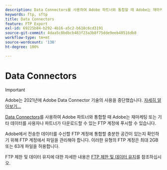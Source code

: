 ```yaml
---
description: Data Connectors를 사용하여 Adobe 파트너와 통합할 때 Adobe는 재마케팅 또는 기타 데이터를 사용자나 파트너가 다운로드할 수 있는 FTP 계정에 푸시할 수 있습니다.
keywords: ftp, sftp
title: Data Connectors
feature: FTP Export
exl-id: 69225b84-b292-4b16-a5c2-b618c6cd3191
source-git-commit: 4daa5c8bdbcb483f23a3b8f75dde9eeb48516db8
workflow-type: tm+mt
source-wordcount: '138'
ht-degree: 100%

---
```


# Data Connectors

>[!IMPORTANT]
>
>Adobe는 2021년에 Adobe Data Connector 기술의 사용을 중단했습니다. [자세히 알아보기...](/help/import/data-connectors/data-connectors-eol.md)

[Data Connectors](https://www.adobeexchange.com/experiencecloud.html)를 사용하여 Adobe 파트너와 통합할 때 Adobe는 재마케팅 또는 기타 데이터를 사용자나 파트너가 다운로드할 수 있는 FTP 계정에 푸시할 수 있습니다.

Adobe에서 전송한 데이터를 수신할 FTP 계정에 통합할 충분한 공간이 있는지 확인하기 위해 FTP 계정에서 파일을 관리해야 합니다. 이러한 유형의 FTP 계정은 최대 2GB 또는 63개 파일을 허용합니다.

FTP 제한 및 데이터 유지에 대한 자세한 내용은 [FTP 제한 및 데이터 유지](/help/export/ftp-and-sftp/ftp-limits.md)를 참조하십시오.
